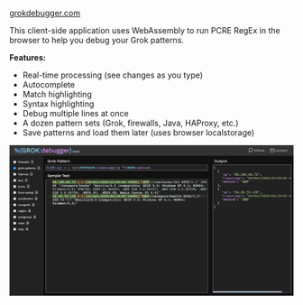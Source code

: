 [grokdebugger.com](https://www.grokdebugger.com)

This client-side application uses WebAssembly to run PCRE RegEx in the browser to help you debug your Grok patterns.

**Features:** 
- Real-time processing (see changes as you type)
- Autocomplete
- Match highlighting
- Syntax highlighting
- Debug multiple lines at once
- A dozen pattern sets (Grok, firewalls, Java, HAProxy, etc.)
- Save patterns and load them later (uses browser localstorage)


![screenshot](screenshot.png)
